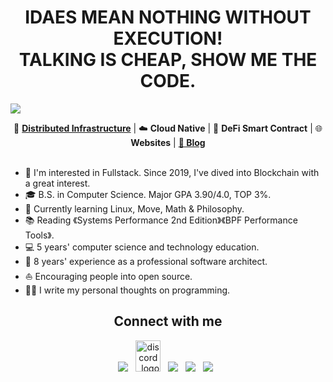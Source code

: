 <h1 align = "center">IDAES MEAN NOTHING WITHOUT EXECUTION!<br/> TALKING IS CHEAP, SHOW ME THE CODE.</h1>

![](https://github.com/code-rain002/code-rain002/blob/master/icons/header_1.png)

<div align="center">
🐳 <b><a href="https://ieeexplore.ieee.org/abstract/document/5233607">Distributed Infrastructure</a></b> | ☁️ <b>Cloud Native</b> | 📝 <b>DeFi Smart Contract</b> | 🌐 <b>Websites</b> | <b><a href="https://halfrost.com/">🌈 Blog</a></b>
</div>
<br>

* 🧐   I'm interested in Fullstack. Since 2019, I've dived into Blockchain with a great interest.
* 🎓   B.S. in Computer Science. Major GPA 3.90/4.0, TOP 3%.
* 🌱   Currently learning Linux, Move, Math & Philosophy.
* 📚   Reading 《Systems Performance 2nd Edition》《BPF Performance Tools》.
* 💻   5 years' computer science and technology education.
* 🏢   8 years' experience as a professional software architect.
* ⛵   Encouraging people into open source.
* ✍🏻   I write my personal thoughts on programming.
<h2 align="center"><strong>Connect with me</strong></h2>
<p align="center"> 
<a href="https://t.me/hs_0812"><img src="https://img.icons8.com/color/48/000000/telegram-app--v1.png"/></a>
&nbsp;
<a href="[https://discord.gg/VwJp4KM](https://discordapp.com/users/1053702868407963669)"><img alt="discord_logo" 
src="https://discord.com/assets/3437c10597c1526c3dbd98c737c2bcae.svg" width="40" height="50"/></a>
&nbsp;
<a href="https://github.com/code-rain002"><img src="https://img.icons8.com/fluency/48/000000/github.png"/></a>
&nbsp;
<a href="https://twitter.com/code-rain002"><img src="https://img.icons8.com/color/48/000000/twitter--v1.png"/></a>
&nbsp;
<a href="https://www.linkedin.com/in/james-kishino"><img src="https://img.icons8.com/fluency/48/000000/linkedin.png"/></a>
&nbsp;
</p>
